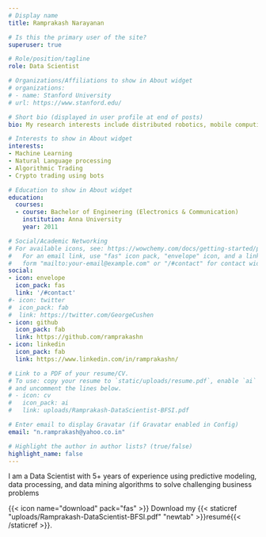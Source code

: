 ```yaml
---
# Display name
title: Ramprakash Narayanan

# Is this the primary user of the site?
superuser: true

# Role/position/tagline
role: Data Scientist

# Organizations/Affiliations to show in About widget
# organizations:
# - name: Stanford University
# url: https://www.stanford.edu/

# Short bio (displayed in user profile at end of posts)
bio: My research interests include distributed robotics, mobile computing and programmable matter.

# Interests to show in About widget
interests:
- Machine Learning
- Natural Language processing
- Algorithmic Trading
- Crypto trading using bots

# Education to show in About widget
education:
  courses:
  - course: Bachelor of Engineering (Electronics & Communication)
    institution: Anna University
    year: 2011

# Social/Academic Networking
# For available icons, see: https://wowchemy.com/docs/getting-started/page-builder/#icons
#   For an email link, use "fas" icon pack, "envelope" icon, and a link in the
#   form "mailto:your-email@example.com" or "/#contact" for contact widget.
social:
- icon: envelope
  icon_pack: fas
  link: '/#contact'
#- icon: twitter
#  icon_pack: fab
#  link: https://twitter.com/GeorgeCushen
- icon: github
  icon_pack: fab
  link: https://github.com/ramprakashn
- icon: linkedin
  icon_pack: fab
  link: https://www.linkedin.com/in/ramprakashn/

# Link to a PDF of your resume/CV.
# To use: copy your resume to `static/uploads/resume.pdf`, enable `ai` icons in `params.toml`, 
# and uncomment the lines below.
# - icon: cv
#   icon_pack: ai
#   link: uploads/Ramprakash-DataScientist-BFSI.pdf

# Enter email to display Gravatar (if Gravatar enabled in Config)
email: "n.ramprakash@yahoo.co.in"

# Highlight the author in author lists? (true/false)
highlight_name: false
---
```


I am a Data Scientist with 5+ years of experience using predictive modeling, data processing, and data mining algorithms to solve challenging business problems

{{< icon name="download" pack="fas" >}} Download my {{< staticref "uploads/Ramprakash-DataScientist-BFSI.pdf" "newtab" >}}resumé{{< /staticref >}}.
